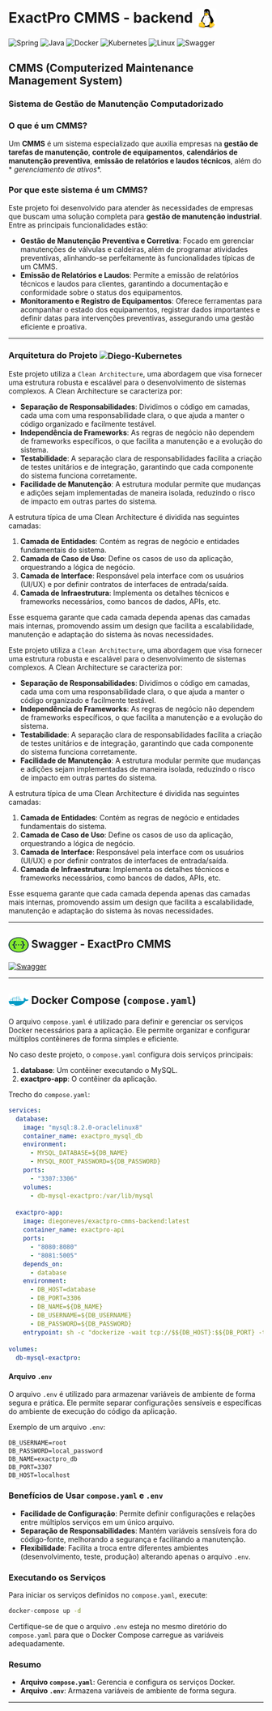 # ExactPro CMMS - backend <img align="center" src="https://raw.githubusercontent.com/devicons/devicon/6910f0503efdd315c8f9b858234310c06e04d9c0/icons/linux/linux-original.svg" alt="Linux" width="40" height="40">


![Spring](https://img.shields.io/badge/Spring-6DB33F?style=plastic&logo=spring&logoColor=white)
![Java](https://img.shields.io/badge/Java-ED8B00?style=plastic&logo=openjdk&logoColor=white)
![Docker](https://img.shields.io/badge/Docker-2496ED?style=plastic&logo=docker&logoColor=white)
![Kubernetes](https://img.shields.io/badge/Kubernetes-326CE5?style=plastic&logo=kubernetes&logoColor=white)
![Linux](https://img.shields.io/badge/Linux-FCC624?style=plastic&logo=linux&logoColor=black)
![Swagger](https://img.shields.io/badge/Swagger-85EA2D?style=plastic&logo=swagger&logoColor=black)

## CMMS (Computerized Maintenance Management System)

### Sistema de Gestão de Manutenção Computadorizado

### O que é um CMMS?

Um **CMMS** é um sistema especializado que auxilia empresas na **gestão de tarefas de manutenção**, **controle de
equipamentos**, **calendários de manutenção preventiva**, **emissão de relatórios e laudos técnicos**, além do *
*gerenciamento de ativos**.

### Por que este sistema é um CMMS?

Este projeto foi desenvolvido para atender às necessidades de empresas que buscam uma solução completa para **gestão de
manutenção industrial**. Entre as principais funcionalidades estão:

- **Gestão de Manutenção Preventiva e Corretiva**: Focado em gerenciar manutenções de válvulas e caldeiras, além de
  programar atividades preventivas, alinhando-se perfeitamente às funcionalidades típicas de um CMMS.
- **Emissão de Relatórios e Laudos**: Permite a emissão de relatórios técnicos e laudos para clientes, garantindo a
  documentação e conformidade sobre o status dos equipamentos.
- **Monitoramento e Registro de Equipamentos**: Oferece ferramentas para acompanhar o estado dos equipamentos, registrar
  dados importantes e definir datas para intervenções preventivas, assegurando uma gestão eficiente e proativa.

---

### Arquitetura do Projeto <img align="center" alt="Diego-Kubernetes" height="20" width="140" src="https://img.shields.io/badge/Clean%20Architecture-DD0031?style=plastic&logo=data:image/svg+xml;base64,PHN2ZyB3aWR0aD0iNzAiIGhlaWdodD0iNzAiIHZpZXdCb3g9IjAgMCA3MCA3MCIgZmlsbD0ibm9uZSIgeG1sbnM9Imh0dHA6Ly93d3cudzMub3JnLzIwMDAvc3ZnIj4KPHJlY3Qgd2lkdGg9IjcwIiBoZWlnaHQ9IjcwIiByeD0iMzUiIGZpbGw9IiNGRTJFNzUiLz4KPGcgc3Ryb2tlPSIjMDAwIiBzdHJva2Utd2lkdGg9IjMiIGZpbGw9Im5vbmUiPgo8Y2lyY2xlIGN4PSIzNSIgY3k9IjM1IiByPSIxNi41Ii8+CjxyZWN0IHg9IjEzIiB5PSIxMyIgd2lkdGg9IjQ0IiBoZWlnaHQ9IjQ0IiByeD0iMTYuNSIvPgo8Y2lyY2xlIGN4PSIzNSIgY3k9IjM1IiByPSIxNi41Ii8+CjwvZz4KPC9zdmc+Cg==&logoColor=white"/>

Este projeto utiliza a `Clean Architecture`, uma abordagem que visa fornecer uma estrutura robusta e escalável para o
desenvolvimento de sistemas complexos. A Clean Architecture se caracteriza por:

- **Separação de Responsabilidades**: Dividimos o código em camadas, cada uma com uma responsabilidade clara, o que
  ajuda a manter o código organizado e facilmente testável.
- **Independência de Frameworks**: As regras de negócio não dependem de frameworks específicos, o que facilita a
  manutenção e a evolução do sistema.
- **Testabilidade**: A separação clara de responsabilidades facilita a criação de testes unitários e de integração,
  garantindo que cada componente do sistema funciona corretamente.
- **Facilidade de Manutenção**: A estrutura modular permite que mudanças e adições sejam implementadas de maneira
  isolada, reduzindo o risco de impacto em outras partes do sistema.

A estrutura típica de uma Clean Architecture é dividida nas seguintes camadas:

1. **Camada de Entidades**: Contém as regras de negócio e entidades fundamentais do sistema.
2. **Camada de Caso de Uso**: Define os casos de uso da aplicação, orquestrando a lógica de negócio.
3. **Camada de Interface**: Responsável pela interface com os usuários (UI/UX) e por definir contratos de interfaces de
   entrada/saída.
4. **Camada de Infraestrutura**: Implementa os detalhes técnicos e frameworks necessários, como bancos de dados, APIs,
   etc.

Esse esquema garante que cada camada dependa apenas das camadas mais internas, promovendo assim um design que facilita a
escalabilidade, manutenção e adaptação do sistema às novas necessidades.

Este projeto utiliza a `Clean Architecture`, uma abordagem que visa fornecer uma estrutura robusta e escalável para o
desenvolvimento de sistemas complexos. A Clean Architecture se caracteriza por:

- **Separação de Responsabilidades**: Dividimos o código em camadas, cada uma com uma responsabilidade clara, o que
  ajuda a manter o código organizado e facilmente testável.
- **Independência de Frameworks**: As regras de negócio não dependem de frameworks específicos, o que facilita a
  manutenção e a evolução do sistema.
- **Testabilidade**: A separação clara de responsabilidades facilita a criação de testes unitários e de integração,
  garantindo que cada componente do sistema funciona corretamente.
- **Facilidade de Manutenção**: A estrutura modular permite que mudanças e adições sejam implementadas de maneira
  isolada, reduzindo o risco de impacto em outras partes do sistema.

A estrutura típica de uma Clean Architecture é dividida nas seguintes camadas:

1. **Camada de Entidades**: Contém as regras de negócio e entidades fundamentais do sistema.
2. **Camada de Caso de Uso**: Define os casos de uso da aplicação, orquestrando a lógica de negócio.
3. **Camada de Interface**: Responsável pela interface com os usuários (UI/UX) e por definir contratos de interfaces de
   entrada/saída.
4. **Camada de Infraestrutura**: Implementa os detalhes técnicos e frameworks necessários, como bancos de dados, APIs,
   etc.

Esse esquema garante que cada camada dependa apenas das camadas mais internas, promovendo assim um design que facilita a
escalabilidade, manutenção e adaptação do sistema às novas necessidades.

---

## <img align="center" src="https://raw.githubusercontent.com/devicons/devicon/6910f0503efdd315c8f9b858234310c06e04d9c0/icons/swagger/swagger-original.svg" alt="Swagger" width="40" height="30"> Swagger - ExactPro CMMS

[<img align="center" src="https://img.shields.io/badge/Swagger-85EA2D?style=plastic&logo=swagger&logoColor=black" alt="Swagger" width="80" height="20">](http://localhost:8080/swagger-ui/index.html)

---

## <img align="center" alt="Diego-Docker" height="30" width="40" src="https://raw.githubusercontent.com/devicons/devicon/master/icons/docker/docker-plain.svg"> Docker Compose (`compose.yaml`)

O arquivo `compose.yaml` é utilizado para definir e gerenciar os serviços Docker necessários para a aplicação. Ele permite organizar e configurar múltiplos contêineres de forma simples e eficiente.

No caso deste projeto, o `compose.yaml` configura dois serviços principais:

1. **database**: Um contêiner executando o MySQL.
2. **exactpro-app**: O contêiner da aplicação.

Trecho do `compose.yaml`:

```yaml
services:
  database:
    image: "mysql:8.2.0-oraclelinux8"
    container_name: exactpro_mysql_db
    environment:
      - MYSQL_DATABASE=${DB_NAME}
      - MYSQL_ROOT_PASSWORD=${DB_PASSWORD}
    ports:
      - "3307:3306"
    volumes:
      - db-mysql-exactpro:/var/lib/mysql

  exactpro-app:
    image: diegoneves/exactpro-cmms-backend:latest
    container_name: exactpro-api
    ports:
      - "8080:8080"
      - "8081:5005"
    depends_on:
      - database
    environment:
      - DB_HOST=database
      - DB_PORT=3306
      - DB_NAME=${DB_NAME}
      - DB_USERNAME=${DB_USERNAME}
      - DB_PASSWORD=${DB_PASSWORD}
    entrypoint: sh -c "dockerize -wait tcp://$${DB_HOST}:$${DB_PORT} -timeout 20s && java -agentlib:jdwp=transport=dt_socket,server=y,suspend=n,address=*:5005 -jar infrastructure/target/exactpro-cmms.jar"

volumes:
  db-mysql-exactpro:
```

#### Arquivo `.env`

O arquivo `.env` é utilizado para armazenar variáveis de ambiente de forma segura e prática. Ele permite separar configurações sensíveis e específicas do ambiente de execução do código da aplicação.

Exemplo de um arquivo `.env`:

```dotenv
DB_USERNAME=root
DB_PASSWORD=local_password
DB_NAME=exactpro_db
DB_PORT=3307
DB_HOST=localhost
```
### Benefícios de Usar `compose.yaml` e `.env`

- **Facilidade de Configuração**: Permite definir configurações e relações entre múltiplos serviços em um único arquivo.
- **Separação de Responsabilidades**: Mantém variáveis sensíveis fora do código-fonte, melhorando a segurança e facilitando a manutenção.
- **Flexibilidade**: Facilita a troca entre diferentes ambientes (desenvolvimento, teste, produção) alterando apenas o arquivo `.env`.

### Executando os Serviços

Para iniciar os serviços definidos no `compose.yaml`, execute:
```sh
docker-compose up -d
```

Certifique-se de que o arquivo `.env` esteja no mesmo diretório do `compose.yaml` para que o Docker Compose carregue as variáveis adequadamente.

### Resumo

- **Arquivo `compose.yaml`**: Gerencia e configura os serviços Docker.
- **Arquivo `.env`**: Armazena variáveis de ambiente de forma segura.

---